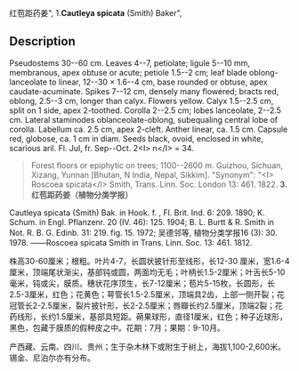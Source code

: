 红苞距药姜",
1.**Cautleya spicata** (Smith) Baker",

## Description
Pseudostems 30--60 cm. Leaves 4--7, petiolate; ligule 5--10 mm, membranous, apex obtuse or acute; petiole 1.5--2 cm; leaf blade oblong-lanceolate to linear, 12--30 × 1.6--4 cm, base rounded or obtuse, apex caudate-acuminate. Spikes 7--12 cm, densely many flowered; bracts red, oblong, 2.5--3 cm, longer than calyx. Flowers yellow. Calyx 1.5--2.5 cm, split on 1 side, apex 2-toothed. Corolla 2--2.5 cm; lobes lanceolate, 2--2.5 cm. Lateral staminodes oblanceolate-oblong, subequaling central lobe of corolla. Labellum ca. 2.5 cm, apex 2-cleft. Anther linear, ca. 1.5 cm. Capsule red, globose, ca. 1 cm in diam. Seeds black, ovoid, enclosed in white, scarious aril. Fl. Jul, fr. Sep--Oct. 2&lt;I&gt; n&lt;/I&gt; = 34.

> Forest floors or epiphytic on trees; 1100--2600 m. Guizhou, Sichuan, Xizang, Yunnan [Bhutan, N India, Nepal, Sikkim].
  "Synonym": "&lt;I&gt; Roscoea spicata&lt;/I&gt; Smith, Trans. Linn. Soc. London 13: 461. 1822.
**3. 红苞距药姜（植物分类学报）**

Cautleya spicata (Smith) Bak. in Hook. f. , Fl. Brit. Ind. 6: 209. 1890; K. Schum. in Engl. Pflanzenr. 20 (IV. 46): 125. 1904; B. L. Burtt & R. Smith in Not. R. B. G. Edinb. 31: 219. fig. 15. 1972; 吴德邻等, 植物分类学报16 (3): 30. 1978. ——Roscoea spicata Smith in Trans. Linn. Soc. 13: 461. 1812.

株高30-60厘米；根粗。叶片4-7，长圆状披针形至线形，长12-30 厘米，宽1.6-4厘米，顶端尾状渐尖，基部钝或圆，两面均无毛；叶柄长1.5-2厘米；叶舌长5-10毫米，钝或尖，膜质。穗状花序顶生，长7-12厘米；苞片5-15枚，长圆形，长2.5-3厘米，红色；花黄色；萼管长1.5-2.5厘米，顶端具2齿，上部一侧开裂；花冠管长2-2.5厘米，裂片披针形，长2-2.5厘米；唇瓣长约2.5厘米，顶端2裂；花药线形，长约1.5厘米，基部具短距。蒴果球形，直径1厘米，红色；种子近球形，黑色，包藏于膜质的假种皮之中。花期：7月；果期：9-10月。

产西藏、云南、四川、贵州；生于杂木林下或附生于树上，海拔1,100-2,600米。锡金、尼泊尔亦有分布。
